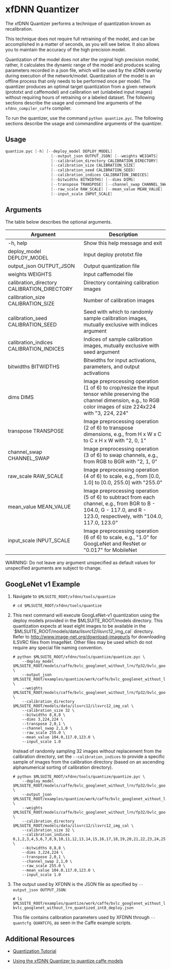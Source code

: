 # xfDNN Quantizer

The xfDNN Quantizer performs a technique of quantization known as recalibration.

This technique does not require full retraining of the model, and can be accomplished in a matter of seconds, as you will see below. It also allows you to maintain the accuracy of the high precision model.

Quantization of the model does not alter the orginal high precision model, rather, it calculates the dynamic range of the model and produces scaling parameters recorded in a json file, which will be used by the xDNN overlay during execution of the network/model. Quantization of the model is an offline process that only needs to be performed once per model. The quantizer produces an optimal target quantization from a given network (prototxt and caffemodel) and calibration set (unlabeled input images) without requiring hours of retraining or a labeled dataset. The following sections describe the usage and command line arguments of the `xfdnn_compiler_caffe` compiler.

To run the quantizer, use the command `python quantize.pyc`. The following sections describe the usage and commandline arguments of the quantizer.

## Usage

```cpp
quantize.pyc [-h] [--deploy_model DEPLOY_MODEL]
                    [--output_json OUTPUT_JSON] [--weights WEIGHTS]
                    [--calibration_directory CALIBRATION_DIRECTORY]
                    [--calibration_size CALIBRATION_SIZE]
                    [--calibration_seed CALIBRATION_SEED]
                    [--calibration_indices CALIBRATION_INDICES]
                    [--bitwidths BITWIDTHS] [--dims DIMS]
                    [--transpose TRANSPOSE] [--channel_swap CHANNEL_SWAP]
                    [--raw_scale RAW_SCALE] [--mean_value MEAN_VALUE]
                    [--input_scale INPUT_SCALE]
```
		    
## Arguments

The table below describes the optional arguments.

Argument | Description
--------- | ---------
-h, help | Show this help message and exit
deploy_model DEPLOY_MODEL | Input deploy prototxt file
output_json OUTPUT_JSON | Output quantization file
weights WEIGHTS | Input caffemodel file
calibration_directory CALIBRATION_DIRECTORY | Directory containing calibration images
calibration_size CALIBRATION_SIZE | Number of calibration images
calibration_seed CALIBRATION_SEED | Seed with which to randomly sample calibration images, mutually exclusive with indices argument
calibration_indices CALIBRATION_INDICES | Indices of sample calibration images, mutually exclusive with seed argument
bitwidths BITWIDTHS | Bitwidths for input activations, parameters, and output activations
dims DIMS | Image preprocessing operation (1 of 6) to crop/resize the input tensor while preserving the channel dimension, e.g., to RGB color images of size 224x224 with "3, 224, 224"
transpose TRANSPOSE | Image preprocessing operation (2 of 6) to transpose dimensions, e.g., from H x W x C to C x H x W with "2, 0, 1"
channel_swap CHANNEL_SWAP | Image preprocessing operation (3 of 6) to swap channels, e.g., from RGB to BGR with "2, 1, 0"
raw_scale RAW_SCALE | Image preprocessing operation (4 of 6) to scale, e.g., from [0.0, 1.0] to [0.0, 255.0] with "255.0"
mean_value MEAN_VALUE | Image preprocessing operation (5 of 6) to subtract from each channel, e.g., from BGR to B - 104.0, G - 117.0, and R - 123.0, respectively, with "104.0, 117.0, 123.0"
input_scale INPUT_SCALE | Image preprocessing operation (6 of 6) to scale, e.g., "1.0" for GoogLeNet and ResNet or "0.017" for MobileNet

WARNING: Do not leave any argument unspecified as default values for unspecified arguments are subject to change.

## GoogLeNet v1 Example

1. Navigate to `$MLSUITE_ROOT/xfdnn/tools/quantize`
	```
	# cd $MLSUITE_ROOT/xfdnn/tools/quantize
	```

2. This next command will execute GoogLeNet-v1 quantization using the deploy models provided in the $MLSUITE_ROOT/models directory. This quantization expects at least eight images to be available in the `$MLSUITE_ROOT/models/data/ilsvrc12/ilsvrc12_img_cal` directory.  Refer to http://www.image-net.org/download-imageurls for downloading ILSVRC files from ImageNet. Other files may be used which do not require any special file naming convention.
	```
	# python $MLSUITE_ROOT/xfdnn/tools/quantize/quantize.pyc \
        --deploy_model $MLSUITE_ROOT/models/caffe/bvlc_googlenet_without_lrn/fp32/bvlc_googlenet_without_lrn_deploy.prototxt \
        --output_json $MLSUITE_ROOT/examples/quantize/work/caffe/bvlc_googlenet_without_lrn/bvlc_googlenet_without_lrn_quantized_int8_deploy.json \
        --weights $MLSUITE_ROOT/models/caffe/bvlc_googlenet_without_lrn/fp32/bvlc_googlenet_without_lrn.caffemodel \
        --calibration_directory $MLSUITE_ROOT/models/data/ilsvrc12/ilsvrc12_img_cal \
        --calibration_size 32 \
        --bitwidths 8,8,8 \
        --dims 3,224,224 \
        --transpose 2,0,1 \
        --channel_swap 2,1,0 \
        --raw_scale 255.0 \
        --mean_value 104.0,117.0,123.0 \
        --input_scale 1.0
	```

	Instead of randomly sampling 32 images without replacement from the calibration directory, set the `--calibration_indices` to provide a specific sample of images from the calibration directory (based on an ascending alphanumerical sorting of calibration directory).

	```
	# python $MLSUITE_ROOT/xfdnn/tools/quantize/quantize.pyc \
        --deploy_model $MLSUITE_ROOT/models/caffe/bvlc_googlenet_without_lrn/fp32/bvlc_googlenet_without_lrn_deploy.prototxt \
        --output_json $MLSUITE_ROOT/examples/quantize/work/caffe/bvlc_googlenet_without_lrn/bvlc_googlenet_without_lrn_quantized_int8_deploy.json \
        --weights $MLSUITE_ROOT/models/caffe/bvlc_googlenet_without_lrn/fp32/bvlc_googlenet_without_lrn.caffemodel \
        --calibration_directory $MLSUITE_ROOT/models/data/ilsvrc12/ilsvrc12_img_cal \
        --calibration_size 32 \
        --calibration_indices 0,1,2,3,4,5,6,7,8,9,10,11,12,13,14,15,16,17,18,19,20,21,22,23,24,25,26,27,28,29,30,31 \
        --bitwidths 8,8,8 \
        --dims 3,224,224 \
        --transpose 2,0,1 \
        --channel_swap 2,1,0 \
        --raw_scale 255.0 \
        --mean_value 104.0,117.0,123.0 \
        --input_scale 1.0
	```

6. The output used by XFDNN is the JSON file as specified by `--output_json OUTPUT_JSON`:
	```
	# ls $MLSUITE_ROOT/examples/quantize/work/caffe/bvlc_googlenet_without_lrn
	bvlc_googlenet_without_lrn_quantized_int8_deploy.json
	```
   This file contains calibration parameters used by XFDNN through `--quantcfg QUANTCFG`, as seen in the Caffe example scripts.

[here]: launching_instance.md
[click here]: https://github.com/aws/aws-fpga/blob/master/sdk/userspace/fpga_mgmt_tools/README.md#sudo-or-root-privileges
[MxNet]:https://github.com/apache/incubator-mxnet

## Additional Resources

* [Quantization Tutorial](https://github.com/Xilinx/ml-suite/blob/master/docs/tutorials/quantize.md)

* [Using the xfDNN Quantizer to quantize caffe models](https://github.com/Xilinx/ml-suite/blob/master/notebooks/quantizer_caffe.ipynb)
